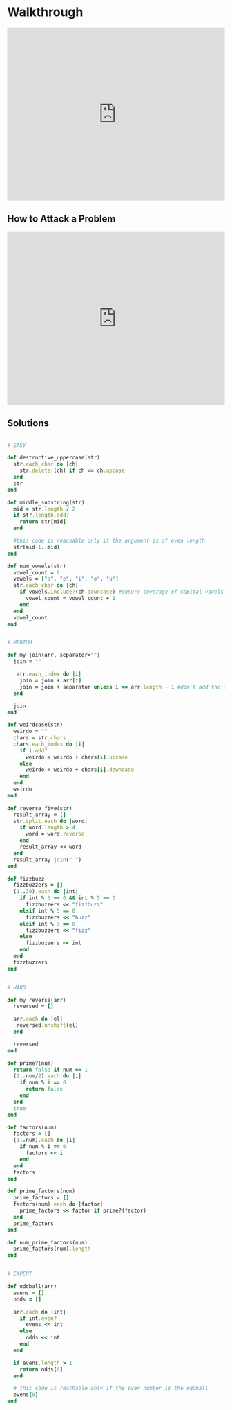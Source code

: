 # Walkthrough

<iframe src="https://player.vimeo.com/video/194121734?rel=0&autoplay=1" width="100%" height="400px" frameborder="0" webkitallowfullscreen="" mozallowfullscreen="" allowfullscreen="" style="line-height: 1.6em;" rel="line-height: 1.6em;"></iframe>


## How to Attack a Problem

<iframe src="https://player.vimeo.com/video/178269358?rel=0" width="100%" height="400px" frameborder="0" webkitallowfullscreen="" mozallowfullscreen="" allowfullscreen="" style="line-height: 1.6em;" rel="line-height: 1.6em;"></iframe>


## Solutions
```ruby

# EASY

def destructive_uppercase(str)
  str.each_char do |ch|
    str.delete!(ch) if ch == ch.upcase
  end
  str
end

def middle_substring(str)
  mid = str.length / 2
  if str.length.odd?
    return str[mid]
  end

  #this code is reachable only if the argument is of even length
  str[mid-1..mid]
end

def num_vowels(str)
  vowel_count = 0
  vowels = ["a", "e", "i", "o", "u"]
  str.each_char do |ch|
    if vowels.include?(ch.downcase) #ensure coverage of capital vowels
      vowel_count = vowel_count + 1
    end
  end
  vowel_count
end


# MEDIUM

def my_join(arr, separator="")
  join = ""

   arr.each_index do |i|
    join = join + arr[i]
    join = join + separator unless i == arr.length - 1 #don't add the separator to the end
  end

  join
end

def weirdcase(str)
  weirdo = ""
  chars = str.chars
  chars.each_index do |i|
    if i.odd?
      weirdo = weirdo + chars[i].upcase
    else
      weirdo = weirdo + chars[i].downcase
    end
  end
  weirdo
end

def reverse_five(str)
  result_array = []
  str.split.each do |word|
    if word.length > 4
      word = word.reverse
    end
    result_array << word
  end
  result_array.join(" ")
end

def fizzbuzz
  fizzbuzzers = []
  (1..30).each do |int|
    if int % 3 == 0 && int % 5 == 0
      fizzbuzzers << "fizzbuzz"
    elsif int % 5 == 0
      fizzbuzzers << "buzz"
    elsif int % 3 == 0
      fizzbuzzers << "fizz"
    else
      fizzbuzzers << int
    end
  end
  fizzbuzzers
end


# HARD

def my_reverse(arr)
  reversed = []

  arr.each do |el|
   reversed.unshift(el)
  end

  reversed
end

def prime?(num)
  return false if num == 1
  (2..num/2).each do |i|
    if num % i == 0
      return false
    end
  end
  true
end

def factors(num)
  factors = []
  (1..num).each do |i|
    if num % i == 0
      factors << i
    end
  end
  factors
end

def prime_factors(num)
  prime_factors = []
  factors(num).each do |factor|
    prime_factors << factor if prime?(factor)
  end
  prime_factors
end

def num_prime_factors(num)
  prime_factors(num).length
end


# EXPERT

def oddball(arr)
  evens = []
  odds = []

  arr.each do |int|
    if int.even?
      evens << int
    else
      odds << int
    end
  end

  if evens.length > 1
    return odds[0]
  end

  # this code is reachable only if the even number is the oddball
  evens[0]
end
```

